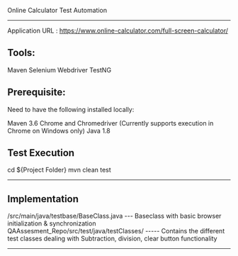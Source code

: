 Online Calculator Test Automation
*********************************
Application URL : https://www.online-calculator.com/full-screen-calculator/

Tools:
---------
Maven
Selenium Webdriver
TestNG

Prerequisite:
----------------------
Need to have the following installed locally:

Maven 3.6
Chrome and Chromedriver (Currently supports execution in Chrome on Windows only)
Java 1.8

Test Execution
----------------------
cd ${Project Folder}
mvn clean test

________________________________________________________________________________________________________________________
Implementation
----------------------
/src/main/java/testbase/BaseClass.java   --- Baseclass with basic browser initialization & synchronization
QAAssesment_Repo/src/test/java/testClasses/   ----- Contains the different test classes dealing with Subtraction, division, clear button functionality
___________________________________________________________________________________________________________________________